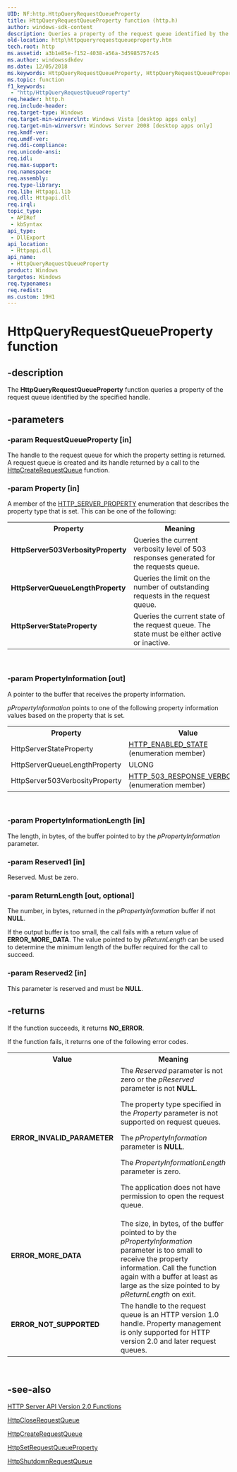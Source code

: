 ```yaml
---
UID: NF:http.HttpQueryRequestQueueProperty
title: HttpQueryRequestQueueProperty function (http.h)
author: windows-sdk-content
description: Queries a property of the request queue identified by the specified handle.
old-location: http\httpqueryrequestqueueproperty.htm
tech.root: http
ms.assetid: a3b1e85e-f152-4038-a56a-3d5985757c45
ms.author: windowssdkdev
ms.date: 12/05/2018
ms.keywords: HttpQueryRequestQueueProperty, HttpQueryRequestQueueProperty function [HTTP], HttpServer503VerbosityProperty, HttpServerQueueLengthProperty, HttpServerStateProperty, http.httpqueryrequestqueueproperty, http/HttpQueryRequestQueueProperty
ms.topic: function
f1_keywords: 
 - "http/HttpQueryRequestQueueProperty"
req.header: http.h
req.include-header: 
req.target-type: Windows
req.target-min-winverclnt: Windows Vista [desktop apps only]
req.target-min-winversvr: Windows Server 2008 [desktop apps only]
req.kmdf-ver: 
req.umdf-ver: 
req.ddi-compliance: 
req.unicode-ansi: 
req.idl: 
req.max-support: 
req.namespace: 
req.assembly: 
req.type-library: 
req.lib: Httpapi.lib
req.dll: Httpapi.dll
req.irql: 
topic_type:
 - APIRef
 - kbSyntax
api_type:
 - DllExport
api_location:
 - Httpapi.dll
api_name:
 - HttpQueryRequestQueueProperty
product: Windows
targetos: Windows
req.typenames: 
req.redist: 
ms.custom: 19H1
---
```


# HttpQueryRequestQueueProperty function


## -description


The <b>HttpQueryRequestQueueProperty</b> function queries a property of the request queue identified by the specified handle.


## -parameters




### -param RequestQueueProperty [in]

The handle to the request queue for which the property setting is returned. A request queue is created and its handle returned by a call to the 
<a href="https://docs.microsoft.com/windows/desktop/api/http/nf-http-httpcreaterequestqueue">HttpCreateRequestQueue</a> function.


### -param Property [in]

A member of the  <a href="https://docs.microsoft.com/windows/desktop/api/http/ne-http-_http_server_property">HTTP_SERVER_PROPERTY</a> enumeration that describes the property type that is set. This can be one of the following:

<table>
<tr>
<th>Property</th>
<th>Meaning</th>
</tr>
<tr>
<td width="40%"><a id="HttpServer503VerbosityProperty"></a><a id="httpserver503verbosityproperty"></a><a id="HTTPSERVER503VERBOSITYPROPERTY"></a><dl>
<dt><b>HttpServer503VerbosityProperty</b></dt>
</dl>
</td>
<td width="60%">
Queries the current verbosity level of 503 responses generated for the requests queue.

</td>
</tr>
<tr>
<td width="40%"><a id="HttpServerQueueLengthProperty"></a><a id="httpserverqueuelengthproperty"></a><a id="HTTPSERVERQUEUELENGTHPROPERTY"></a><dl>
<dt><b>HttpServerQueueLengthProperty</b></dt>
</dl>
</td>
<td width="60%">
Queries the limit on the number of outstanding requests in the request queue.

</td>
</tr>
<tr>
<td width="40%"><a id="HttpServerStateProperty"></a><a id="httpserverstateproperty"></a><a id="HTTPSERVERSTATEPROPERTY"></a><dl>
<dt><b>HttpServerStateProperty</b></dt>
</dl>
</td>
<td width="60%">
Queries the current state of the request queue. The state must be either active or inactive.

</td>
</tr>
</table>
 


### -param PropertyInformation [out]

A pointer to the buffer that receives the property information.

<i>pPropertyInformation</i> points to one of the following property information values based on the property that is set.<table>
<tr>
<th>Property</th>
<th>Value</th>
</tr>
<tr>
<td>HttpServerStateProperty</td>
<td>
<a href="https://docs.microsoft.com/windows/desktop/api/http/ne-http-_http_enabled_state">HTTP_ENABLED_STATE</a> (enumeration member)</td>
</tr>
<tr>
<td>HttpServerQueueLengthProperty</td>
<td>ULONG</td>
</tr>
<tr>
<td>HttpServer503VerbosityProperty</td>
<td>
<a href="https://docs.microsoft.com/windows/desktop/api/http/ne-http-_http_503_response_verbosity">HTTP_503_RESPONSE_VERBOSITY</a> (enumeration member)</td>
</tr>
</table>
 




### -param PropertyInformationLength [in]

The length, in bytes, of the buffer pointed to by the <i>pPropertyInformation</i> parameter.


### -param Reserved1 [in]

Reserved. Must be zero.


### -param ReturnLength [out, optional]

The number, in bytes, returned in the  <i>pPropertyInformation</i> buffer if not <b>NULL</b>.

If the output buffer is too small, the call fails with a return value of <b>ERROR_MORE_DATA</b>. The value pointed to by <i>pReturnLength</i> can be used to determine the minimum length of the buffer required for the call to succeed.


### -param Reserved2 [in]

This parameter is reserved and must be <b>NULL</b>.


## -returns



If the function succeeds, it returns <b>NO_ERROR</b>.

If the function fails, it returns one of the following error codes.

<table>
<tr>
<th>Value</th>
<th>Meaning</th>
</tr>
<tr>
<td width="40%">
<dl>
<dt><b>ERROR_INVALID_PARAMETER</b></dt>
</dl>
</td>
<td width="60%">
The <i>Reserved</i> parameter is not zero or the  <i>pReserved</i> parameter is not <b>NULL</b>.

The property type specified in the <i>Property</i> parameter is not supported on request queues.

The <i>pPropertyInformation</i> parameter is <b>NULL</b>.

The  <i>PropertyInformationLength</i> parameter is zero.

The application does not have permission to open the request queue.

</td>
</tr>
<tr>
<td width="40%">
<dl>
<dt><b>ERROR_MORE_DATA</b></dt>
</dl>
</td>
<td width="60%">
The size, in bytes, of the buffer pointed to by the  <i>pPropertyInformation</i> parameter is too small to receive the property information. Call the function again with a buffer at least as large as the size pointed to by <i>pReturnLength</i> on exit.

</td>
</tr>
<tr>
<td width="40%">
<dl>
<dt><b>ERROR_NOT_SUPPORTED</b></dt>
</dl>
</td>
<td width="60%">
The handle to the request queue is an HTTP version 1.0 handle. Property management is only supported for HTTP version 2.0 and later request queues.

</td>
</tr>
</table>
 




## -see-also




<a href="https://docs.microsoft.com/windows/desktop/Http/http-server-api-version-2-0-functions">HTTP Server API Version 2.0 Functions</a>



<a href="https://docs.microsoft.com/windows/desktop/api/http/nf-http-httpcloserequestqueue">HttpCloseRequestQueue</a>



<a href="https://docs.microsoft.com/windows/desktop/api/http/nf-http-httpcreaterequestqueue">HttpCreateRequestQueue</a>



<a href="https://docs.microsoft.com/windows/desktop/api/http/nf-http-httpsetrequestqueueproperty">HttpSetRequestQueueProperty</a>



<a href="https://docs.microsoft.com/windows/desktop/api/http/nf-http-httpshutdownrequestqueue">HttpShutdownRequestQueue</a>
 

 

